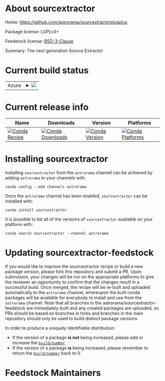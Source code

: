 About sourcextractor
====================

Home: https://github.com/astrorama/sourcextractorplusplus

Package license: LGPLv3+

Feedstock license: [BSD-3-Clause](https://github.com/astrorama/sourcextractor-feedstock/blob/master/LICENSE.txt)

Summary: The next generation Source Extractor

Current build status
====================


<table>
    
  <tr>
    <td>Azure</td>
    <td>
      <details>
        <summary>
          <a href="https://dev.azure.com/astrorama/feedstock-builds/_build/latest?definitionId=3&branchName=master">
            <img src="https://dev.azure.com/astrorama/feedstock-builds/_apis/build/status/sourcextractor-feedstock?branchName=master">
          </a>
        </summary>
        <table>
          <thead><tr><th>Variant</th><th>Status</th></tr></thead>
          <tbody><tr>
              <td>linux_64_python3.6.____cpython</td>
              <td>
                <a href="https://dev.azure.com/astrorama/feedstock-builds/_build/latest?definitionId=3&branchName=master">
                  <img src="https://dev.azure.com/astrorama/feedstock-builds/_apis/build/status/sourcextractor-feedstock?branchName=master&jobName=linux&configuration=linux_64_python3.6.____cpython" alt="variant">
                </a>
              </td>
            </tr><tr>
              <td>linux_64_python3.7.____cpython</td>
              <td>
                <a href="https://dev.azure.com/astrorama/feedstock-builds/_build/latest?definitionId=3&branchName=master">
                  <img src="https://dev.azure.com/astrorama/feedstock-builds/_apis/build/status/sourcextractor-feedstock?branchName=master&jobName=linux&configuration=linux_64_python3.7.____cpython" alt="variant">
                </a>
              </td>
            </tr><tr>
              <td>linux_64_python3.8.____cpython</td>
              <td>
                <a href="https://dev.azure.com/astrorama/feedstock-builds/_build/latest?definitionId=3&branchName=master">
                  <img src="https://dev.azure.com/astrorama/feedstock-builds/_apis/build/status/sourcextractor-feedstock?branchName=master&jobName=linux&configuration=linux_64_python3.8.____cpython" alt="variant">
                </a>
              </td>
            </tr><tr>
              <td>osx_64_python3.6.____cpython</td>
              <td>
                <a href="https://dev.azure.com/astrorama/feedstock-builds/_build/latest?definitionId=3&branchName=master">
                  <img src="https://dev.azure.com/astrorama/feedstock-builds/_apis/build/status/sourcextractor-feedstock?branchName=master&jobName=osx&configuration=osx_64_python3.6.____cpython" alt="variant">
                </a>
              </td>
            </tr><tr>
              <td>osx_64_python3.7.____cpython</td>
              <td>
                <a href="https://dev.azure.com/astrorama/feedstock-builds/_build/latest?definitionId=3&branchName=master">
                  <img src="https://dev.azure.com/astrorama/feedstock-builds/_apis/build/status/sourcextractor-feedstock?branchName=master&jobName=osx&configuration=osx_64_python3.7.____cpython" alt="variant">
                </a>
              </td>
            </tr><tr>
              <td>osx_64_python3.8.____cpython</td>
              <td>
                <a href="https://dev.azure.com/astrorama/feedstock-builds/_build/latest?definitionId=3&branchName=master">
                  <img src="https://dev.azure.com/astrorama/feedstock-builds/_apis/build/status/sourcextractor-feedstock?branchName=master&jobName=osx&configuration=osx_64_python3.8.____cpython" alt="variant">
                </a>
              </td>
            </tr>
          </tbody>
        </table>
      </details>
    </td>
  </tr>
</table>

Current release info
====================

| Name | Downloads | Version | Platforms |
| --- | --- | --- | --- |
| [![Conda Recipe](https://img.shields.io/badge/recipe-sourcextractor-green.svg)](https://anaconda.org/astrorama/sourcextractor) | [![Conda Downloads](https://img.shields.io/conda/dn/astrorama/sourcextractor.svg)](https://anaconda.org/astrorama/sourcextractor) | [![Conda Version](https://img.shields.io/conda/vn/astrorama/sourcextractor.svg)](https://anaconda.org/astrorama/sourcextractor) | [![Conda Platforms](https://img.shields.io/conda/pn/astrorama/sourcextractor.svg)](https://anaconda.org/astrorama/sourcextractor) |

Installing sourcextractor
=========================

Installing `sourcextractor` from the `astrorama` channel can be achieved by adding `astrorama` to your channels with:

```
conda config --add channels astrorama
```

Once the `astrorama` channel has been enabled, `sourcextractor` can be installed with:

```
conda install sourcextractor
```

It is possible to list all of the versions of `sourcextractor` available on your platform with:

```
conda search sourcextractor --channel astrorama
```




Updating sourcextractor-feedstock
=================================

If you would like to improve the sourcextractor recipe or build a new
package version, please fork this repository and submit a PR. Upon submission,
your changes will be run on the appropriate platforms to give the reviewer an
opportunity to confirm that the changes result in a successful build. Once
merged, the recipe will be re-built and uploaded automatically to the
`astrorama` channel, whereupon the built conda packages will be available for
everybody to install and use from the `astrorama` channel.
Note that all branches in the astrorama/sourcextractor-feedstock are
immediately built and any created packages are uploaded, so PRs should be based
on branches in forks and branches in the main repository should only be used to
build distinct package versions.

In order to produce a uniquely identifiable distribution:
 * If the version of a package **is not** being increased, please add or increase
   the [``build/number``](https://docs.conda.io/projects/conda-build/en/latest/resources/define-metadata.html#build-number-and-string).
 * If the version of a package **is** being increased, please remember to return
   the [``build/number``](https://docs.conda.io/projects/conda-build/en/latest/resources/define-metadata.html#build-number-and-string)
   back to 0.

Feedstock Maintainers
=====================


